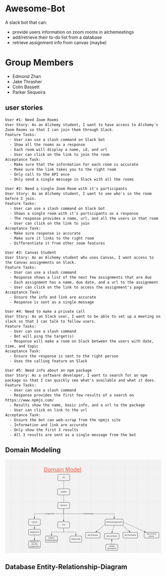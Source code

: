 # Awesome-Bot
A slack bot that can:
  - provide users information on zoom rooms in alchemeetings
  - add/retrieve their to-do list from a database
  - retrieve assignment info from canvas (maybe)


# Group Members
  - Edmond Zhan
  - Jake Thrasher
  - Colin Bassett
  - Parker Sequeira
  
## user stories
```
User #1: Need Zoom Rooms
User Story: As an Alchemy student, I want to have access to Alchemy's Zoom Rooms so that I can join them through Slack.
Feature Tasks:
  - User can use a slash command on Slack bot
  - Show all the rooms as a response
  - Each room will display a name, id, and url
  - User can click on the link to join the room
Acceptance Task: 
  - Make sure that the information for each room is accurate
  - Make sure the link takes you to the right room
  - Only call to the API once
  - Only send a single message in Slack with all the rooms
```
```
User #2: Need a single Zoom Room with it's participants
User Story: As an Alchemy student, I want to see who's in the room before I join.
Feature Tasks:
  - User can use a slash command on Slack bot
  - Shows a single room with it's participants as a response
  - The response provides a name, url, and all the users in that room
  - User can click on the link to join
Acceptance Task: 
  - Make sure response is accurate
  - Make sure it links to the right room
  - Differentiate it from other zoom features
```
```
User #3: Canvas Student
User Story: As an Alchemy student who uses Canvas, I want access to the Canvas assignments on Slack.
Feature Tasks:
  - User can use a slash command 
  - Response shows a list of the next few assignments that are due
  - Each assignment has a name, due date, and a url to the assignment
  - User can click on the link to access the assignment's page
Acceptance Task: 
  - Ensure the info and link are accurate
  - Response is sent as a single message
```
```
User #4: Need to make a private call 
User Story: As an Slack user, I want to be able to set up a meeting on slack so that I can talk to fellow users.
Feature Tasks:
  - User can use a slash command
  - Bot will ping the target(s)
  - Response will make a room on Slack between the users with date, time, and topic
Acceptance Task: 
  - Ensure the response is sent to the right person
  - Uses the calling feature on Slack
```
```
User #5: Need info about an npm package
User Story: As a software developer, I want to search for an npm package so that I can quickly see what's available and what it does.
Feature Tasks:
  - User can use a slash command
  - Response provides the first few results of a search on https://www.npmjs.com/
  - Results show the name, basic info, and a url to the package
  - User can click on link to the url
Acceptance Task: 
  - Ensure the bot can web-scrap from the npmjs site
  - Information and link are accurate
  - Only show the first 3 results
  - All 3 results are sent as a single message from the bot
```
## Domain Modeling
![Alt text](./docs/data-model.png "Optional title")

## Database Entity-Relationship-Diagram
